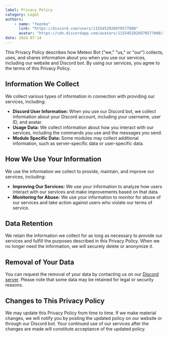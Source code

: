 ```yaml
---
label: Privacy Policy
category: Legal
authors:
    - name: "feenko"
      link: "https://discord.com/users/1155452926970577008"
      avatar: "https://cdn.discordapp.com/avatars/1155452926970577008/1619bb56c2dde1cabfef011309671b9f.png?size=1024"
date: 2024-07-14
---
```


This Privacy Policy describes how Meteor Bot ("we," "us," or "our") collects, uses, and shares information about you when you use our services, including our website and Discord bot. By using our services, you agree to the terms of this Privacy Policy.

## Information We Collect

We collect various types of information in connection with providing our services, including:

- **Discord User Information:** When you use our Discord bot, we collect information about your Discord account, including your username, user ID, and avatar.
- **Usage Data:** We collect information about how you interact with our services, including the commands you use and the messages you send.
- **Module Specific Data:** Some modules may collect additional information, such as server-specific data or user-specific data.

## How We Use Your Information

We use the information we collect to provide, maintain, and improve our services, including:

- **Improving Our Services:** We use your information to analyze how users interact with our services and make improvements based on that data.
- **Monitoring for Abuse:** We use your information to monitor for abuse of our services and take action against users who violate our terms of service.

## Data Retention

We retain the information we collect for as long as necessary to provide our services and fulfill the purposes described in this Privacy Policy. When we no longer need the information, we will securely delete or anonymize it.

## Removal of Your Data

You can request the removal of your data by contacting us on our [Discord server](https://discord.gg/fVhYe98YPu). Please note that some data may be retained for legal or security reasons.

## Changes to This Privacy Policy

We may update this Privacy Policy from time to time. If we make material changes, we will notify you by posting the updated policy on our website or through our Discord bot. Your continued use of our services after the changes are made will constitute acceptance of the updated policy.